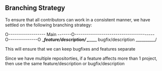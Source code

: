 ## Branching Strategy
To ensure that all contributors can work in a consistent manner, we have settled on the following branching strategy:

O------------------- Main -------O-----------------------------------------O---------------O
\________feature/description____/  \________ bugfix/description __________/
  
 This will ensure that we can keep bugfixes and features separate
 
 Since we have multiple repositorties, if a feature affects more than 1 project, then use the same feature/description or bugfix/description
 

